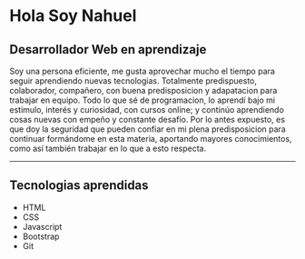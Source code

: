 <h1>Hola Soy Nahuel</h1>
<h2>Desarrollador Web en aprendizaje</h2>
<p>Soy una persona eficiente, me gusta aprovechar mucho el
tiempo para seguir aprendiendo nuevas tecnologias.
Totalmente predispuesto, colaborador, compañero, con
buena predisposicion y adapatacion para trabajar en
equipo. Todo lo que sé de programacion, lo aprendí bajo mi
estimulo, interés y curiosidad, con cursos online; y continúo
aprendiendo cosas nuevas con empeño y constante desafío.
Por lo antes expuesto, es que doy la seguridad que pueden
confiar en mi plena predisposicion para continuar
formándome en esta materia, aportando mayores
conocimientos, como así también trabajar en lo que a esto
respecta.</p>
<hr/>
<h2>Tecnologias aprendidas</h2>
<ul>
  <li>HTML</li>
  <li>CSS</li>
  <li>Javascript</li>
  <li>Bootstrap</li>
  <li>Git</li>
</ul>
